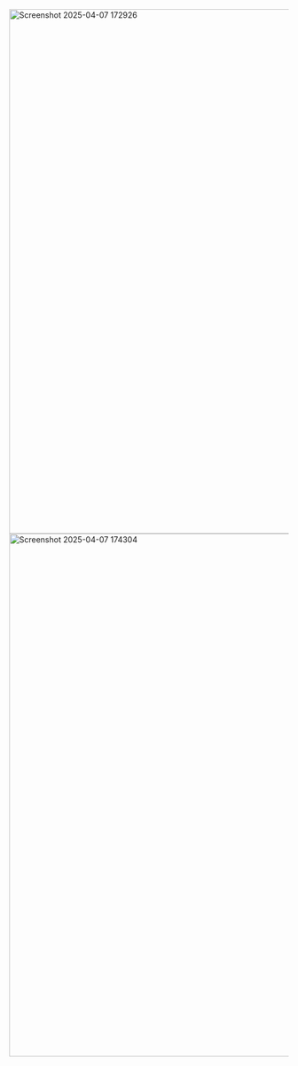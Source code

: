 <img width="944" alt="Screenshot 2025-04-07 172926" src="https://github.com/user-attachments/assets/2d144f7f-4598-4e51-b6b0-82a91dbc7464" />
<img width="941" alt="Screenshot 2025-04-07 174304" src="https://github.com/user-attachments/assets/2b97b111-f462-40e9-9c51-fadc689bda18" />








